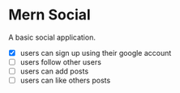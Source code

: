 # Mern Social

A basic social application. 

- [x] users can sign up using their google account
- [ ] users follow other users
- [ ] users can add posts
- [ ] users can like others posts
